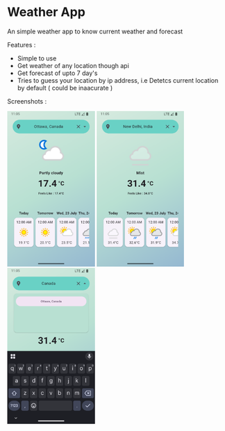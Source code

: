 # Weather App

An simple weather app to know current weather and forecast

Features : 
  - Simple to use
  - Get weather of any location though api
  - Get forecast of upto 7 day's
  - Tries to guess your location by ip address, i.e Detetcs current location by default ( could be inaacurate )

Screenshots : 

<img src='Screenshots/01.png' width=40% />

<img src='Screenshots/02.png' width=40% />

<img src='Screenshots/03.png' width=40% />
